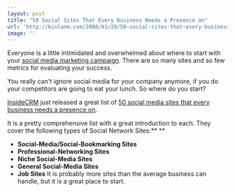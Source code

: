 ```yaml
---
layout: post
title: "50 Social Sites That Every Business Needs a Presence on"
url: 'http://kinlane.com/2008/01/28/50-social-sites-that-every-business-needs-a-presence-on/'
image: ''
---
```


Everyone is a little intimidated and overwhelmed about where to start with your [social media marketing campaign][1]. There are so many sites and so few metrics for evaluating your success.

You really can't ignore social media for your company anymore, if you do your competitors are going to eat your lunch. So where do you start?

[InsideCRM][2] just released a great list of [50 social media sites that every business needs a presence on][3].

It is a pretty comprehensive list with a great introduction to each. They cover the following types of Social Network Sites:**
**

  * **Social-Media/Social-Bookmarking Sites**
  * **Professional-Networking Sites**
  * **Niche Social-Media Sites**
  * **General Social-Media Sites**
  * **Job Sites**
It is probably more sites than the average business can handle, but it is a great place to start.

   [1]: http://www.socialmediasquad.com/
   [2]: http://www.insidecrm.com/
   [3]: http://www.insidecrm.com/features/50-social-sites-012808/
